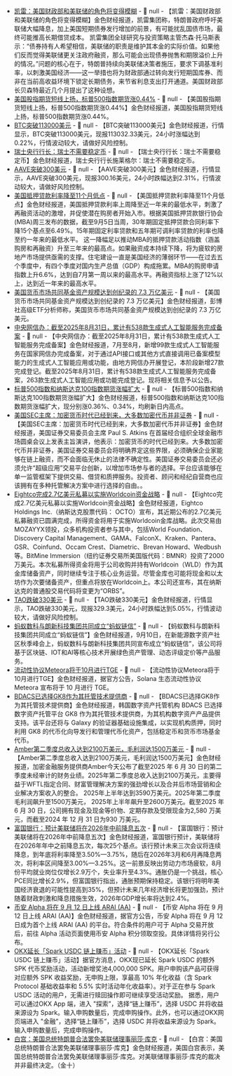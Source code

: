 - [凯雷：美国财政部和美联储的角色将变得模糊]() - 📰 null - 【凯雷：美国财政部和美联储的角色将变得模糊】金色财经报道，凯雷集团称，特朗普政府呼吁美联储大幅降息，加上美国短期债券发行增加的前景，有可能扰乱国债市场，最终可能推高长期借贷成本。 
凯雷集团全球研究与投资策略主管杰森·托马斯表示：“债券持有人希望相信，美联储的职责是维护其本金的实际价值。如果他们反而觉得美联储更关注政府融资，那么可能会出现债券抛售和期限溢价上升的情况。”问题的核心在于，特朗普持续向美联储决策者施压，要求下调基准利率，以刺激美国经济——这一举措也将为财政部通过转向发行短期国库券、而非在当前高收益环境下锁定长期债务，来节省利息支出打开通道。美国财政部长贝森特最近几个月提出了这种设想。
- [美国股指期货短线上扬，标普500指数期货涨0.44%]() - 📰 null - 【美国股指期货短线上扬，标普500指数期货涨0.44%】金色财经报道，美国股指期货短线上扬，标普500指数期货涨0.44%。
- [BTC突破113000美元]() - 📰 null - 【BTC突破113000美元】金色财经报道，行情显示，BTC突破113000美元，现报113032.33美元，24小时涨幅达到0.22%，行情波动较大，请做好风险控制。
- [瑞士央行行长：瑞士不需要稳定币]() - 📰 null - 【瑞士央行行长：瑞士不需要稳定币】金色财经报道，瑞士央行行长施莱格尔：瑞士不需要稳定币。
- [AAVE突破300美元]() - 📰 null - 【AAVE突破300美元】金色财经报道，行情显示，AAVE突破300美元，现报300.16美元，24小时跌幅达到2.31%，行情波动较大，请做好风险控制。
- [美国抵押贷款利率降至11个月低点]() - 📰 null - 【美国抵押贷款利率降至11个月低点】金色财经报道，美国抵押贷款利率上周降至近一年来的最低水平，刺激了再融资活动的激增，并促使潜在购房者开始入市。根据美国抵押贷款银行协会(MBA)周三发布的数据，截至9月5日当周，30年期固定抵押贷款合同利率下降15个基点至6.49%。15年期固定利率贷款和五年期可调利率贷款的利率也降至约一年来的最低水平。 
这一降幅足以推动MBA的抵押贷款活动指数（涵盖购房和再融资）升至三年来的最高点。如果融资成本持续下降，将为疲软的房地产市场提供亟需的支撑。住宅建设一直是美国经济的薄弱环节——在过去五个季度中，有四个季度对国内生产总值（GDP）构成拖累。MBA的购房申请指数上升6.6%，达到自7月第一周以来的最高水平。再融资指标上涨了12%以上，达到近一年来的最高水平。
- [美国货币市场共同基金资产规模达到创纪录的 7.3 万亿美元]() - 📰 null - 【美国货币市场共同基金资产规模达到创纪录的 7.3 万亿美元】金色财经报道，彭博社高级ETF分析师称，美国货币市场共同基金资产规模达到创纪录的 7.3 万亿美元。
- [中央网信办：截至2025年8月31日，累计有538款生成式人工智能服务完成备案]() - 📰 null - 【中央网信办：截至2025年8月31日，累计有538款生成式人工智能服务完成备案】金色财经报道，7月至8月，新增99款生成式人工智能服务在国家网信办完成备案，对于通过API接口或其他方式直接调用已备案模型能力的生成式人工智能应用或功能，由地方网信办开展登记，本阶段新增27款完成登记。截至2025年8月31日，累计有538款生成式人工智能服务完成备案，263款生成式人工智能应用或功能完成登记。现将相关信息予以公告。
- [标普500指数和纳斯达克100指数期货涨幅扩大]() - 📰 null - 【标普500指数和纳斯达克100指数期货涨幅扩大】金色财经报道，标普500指数和纳斯达克100指数期货涨幅扩大，现分别涨0.36%、0.34%，均刷新日内高点。
- [美国SEC主席：加密货币时代已经到来，大多数加密代币并非证券](https://cointelegraph.com/news/sec-chair-says-most-tokens-are-not-securities-backs-super-app-platforms) - 📰 null - 【美国SEC主席：加密货币时代已经到来，大多数加密代币并非证券】金色财经报道，美国证券交易委员会主席 Paul S. Atkins 在首届经合组织全球金融市场圆桌会议上发表主旨演讲，他表示：加密货币的时代已经到来。大多数加密代币并非证券，美国证券交易委员会将明确界定这些界限，必须确保企业家能够在链上融资，而不会面临无休止的法律不确定性。美国证券交易委员会还必须允许“超级应用”交易平台创新，以增加市场参与者的选择。平台应该能够在单一监管框架下提供交易、借贷和质押服务。投资者、顾问和经纪自营商也应该拥有在多种托管解决方案中进行选择的自由。。
- [Eightco完成2.7亿美元私募以实施Worldcoin资金战略](https://www.prnewswire.com/news-releases/eightco-holdings-inc-closes-270-million-private-placement-as-first-worldcoin-wld-treasury-strategy-302551920.html) - 📰 null - 【Eightco完成2.7亿美元私募以实施Worldcoin资金战略】金色财经报道，Eightco Holdings Inc.（纳斯达克股票代码： OCTO）宣布，其近期公布的2.7亿美元私募融资已圆满完成，所得资金将用于实施Worldcoin金库战略。此次交易由MOZAYYX领投，众多机构投资者参与其中，包括World Foundation、Discovery Capital Management、GAMA、FalconX、Kraken、Pantera、GSR、Coinfund、Occam Crest、Diametric、Brevan Howard、Wedbush等。BitMine Immersion（纽约证券交易所美国版代码：BMNR）投资了2000万美元。本次私募所得资金将用于公司收购并持有Worldcoin（WLD）作为其金库储备资产，同时继续专注于核心业务运营。尽管金库也可能将现金和以太坊作为次要储备资产，但重点将放在Worldcoin上。本公司还宣布，其在纳斯达克的普通股交易代码将变更为“ORBS”。
- [TAO跌破330美元]() - 📰 null - 【TAO跌破330美元】金色财经报道，行情显示，TAO跌破330美元，现报329.3美元，24小时跌幅达到5.05%，行情波动较大，请做好风险控制。
- [蚂蚁数科与朗新科技集团共同成立“蚂蚁链信”]() - 📰 null - 【蚂蚁数科与朗新科技集团共同成立“蚂蚁链信”】金色财经报道，9月10日，在新能源数字资产社区秋季峰会上，蚂蚁数科与朗新科技集团共同宣布成立“蚂蚁链信”，该公司将基于区块链、IOT和AI等核心技术开展绿色资产管理、动态评级定价等产品服务。
- [流动性协议Meteora将于10月进行TGE](https://x.com/MeteoraAG/status/1965732484311863730) - 📰 null - 【流动性协议Meteora将于10月进行TGE】金色财经报道，据官方公告，Solana 生态流动性协议 Meteora 宣布将于 10 月进行 TGE。
- [BDACS已选择GK8作为其托管技术提供商](https://www.prnewswire.com/news-releases/gk8-by-galaxy-named-custody-technology-provider-for-bdacs-koreas-leading-regulated-institutional-custodian-302551846.html) - 📰 null - 【BDACS已选择GK8作为其托管技术提供商】金色财经报道，韩国数字资产托管机构 BDACS 已选择数字资产托管平台 GK8 作为其托管技术提供商，为其机构数字资产产品提供支持。该平台还将与 Galaxy 的验证器基础设施集成，以实现机构质押，同时利用  GK8 的代币化向导发行和管理代币化资产，包括稳定币和货币市场基金代币。
- [Amber第二季度总收入达到2100万美元，毛利润达1500万美元](https://www.prnewswire.com/news-releases/amber-international-holding-limited-reports-second-quarter-2025-unaudited-financial-results-302552382.html) - 📰 null - 【Amber第二季度总收入达到2100万美元，毛利润达1500万美元】金色财经报道，加密金融服务提供商Amber今天公布了截至2025 年 6 月 30 日的第二季度未经审计的财务业绩。2025年第二季度总收入达到2100万美元，主要得益于WFTL指定合同、财富管理解决方案的强劲增长以及合并后市场营销和企业解决方案收入的整合。 2025年上半年达到3590万美元。2025年第二季度毛利润飙升至1500万美元， 2025年上半年飙升至2600万美元。截至2025 年 6 月 30 日，公司拥有现金及现金等价物、定期存款及受限现金为2,580 万美元，而截至2024 年 12 月 31 日为930 万美元。
- [富国银行：预计美联储将在2026年中前降息五次]() - 📰 null - 【富国银行：预计美联储将在2026年中前降息五次】金色财经报道，富国银行预计，美联储将在2026年年中之前降息五次，每次25个基点。该行预计未来三次会议将连续降息，到年底将利率降至3.50%—3.75%，随后在2026年3月和6月再降息两次，将利率区间降至3.00%—3.25%。这一前景反映出劳动力市场疲软，8月份平均就业岗位仅增长2.9万个，失业率升至4.3%。通胀仍是一个挑战，核心PCE同比增长2.9%，但富国银行指出，通胀预期保持稳定。该银行将明年美国经济衰退的可能性提高到35%，但预计未来几年经济增长将更加强劲，预计随着财政刺激和降息措施生效，2026年GDP增长率将达到2.4%。
- [币安 Alpha 将在 9 月 12 日上线 ARAI (AA)]() - 📰 null - 【币安 Alpha 将在 9 月 12 日上线 ARAI (AA)】金色财经报道，据官方公告，币安 Alpha 将在 9 月 12 日成为首个上线 ARAI (AA) 的平台。符合条件的用户可于 Alpha 交易开放后，前往 Alpha 活动页面使用币安 Alpha 积分领取空投。具体详情将另行公布。
- [OKX延长「Spark USDC 链上赚币」活动](https://www.okx.com/zh-hans/help/spk-reward-campaign-extended-for-spark-usdc-on-chain-earn?channelId=CNMEDIA) - 📰 null - 【OKX延长「Spark USDC 链上赚币」活动】据官方消息，OKX现已延长 Spark USDC 的额外 SPK 代币奖励活动，活动新增奖池4,000,000 SPK。用户申购该产品可获得对应额外 SPK 收益奖励，无申购上限，享最高 10% 年化收益（含 Spark Protocol 基础收益率和 5.5% 实时活动年化收益率）。对于正在参与 Spark USDC 活动的用户，无需进行赎回操作即可继续享受活动奖励。 
据悉，用户可以通过OKX App 端，进入 "探索”，选择“链上赚币”，选择 USDC 并将收益来源设为 Spark。输入申购数量后，完成申购操作。此外，也可以通过OKX网页端进入 "金融”，选择“链上赚币”，选择 USDC 并将收益来源设为 Spark。输入申购数量后，完成申购操作。
- [白宫：美国总统特朗普合法罢免美联储理事丽莎·库克]() - 📰 null - 【白宫：美国总统特朗普合法罢免美联储理事丽莎·库克】金色财经报道，美国白宫表示，美国总统特朗普合法罢免美联储理事丽莎·库克。对美联储理事丽莎·库克的裁决并非最终决定。（金十）
